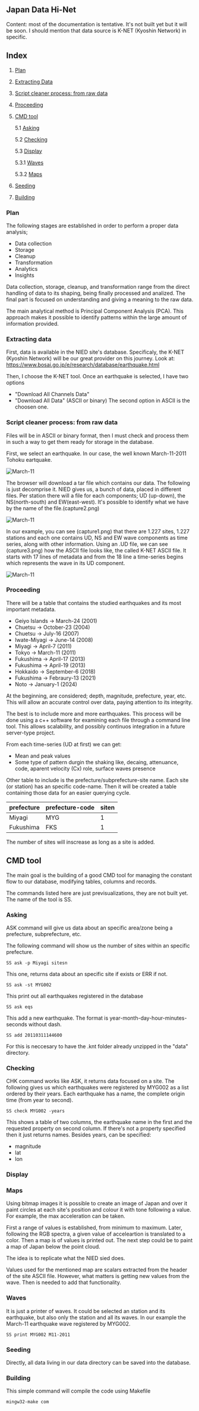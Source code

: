 ## Japan Data Hi-Net

Content: most of the documentation is tentative. It's not built yet but it will be soon.
I should mention that data source is K-NET (Kyoshin Network) in specific.

## Index

1.  [Plan](#Plan)
3.  [Extracting Data](#Extracting-data)
4.  [Script cleaner process: from raw data](#Script-cleaner-process:-from-raw-data)
5.  [Proceeding](#Proceeding)
6.  [CMD tool](#CMD-tool)

    5.1 [Asking](#Asking)
    
    5.2 [Checking](#Checking)
    
    5.3 [Display](#Display)

     5.3.1 [Waves](#Waves)
    
     5.3.2 [Maps](#Maps)
    
8.  [Seeding](#Seeding) 
9.  [Building](#Building)       

### Plan
The following stages are established in order to perform a proper data analysis;

* Data collection
* Storage
* Cleanup
* Transformation
* Analytics
* Insights

Data collection, storage, cleanup, and transformation range from the direct handling of data to its shaping, being finally processed and analized. The final part is focused on understanding and giving a meaning to the raw data.

The main analytical method is Principal Component Analysis (PCA). This approach makes it possible to identify patterns within the large amount of information provided.

### Extracting data
First, data is available in the NIED site's database. Specificaly, the K-NET (Kyoshin Network) will be our great provider on this journey. Look at: https://www.bosai.go.jp/e/research/database/earthquake.html

Then, I choose the K-NET tool. Once an earthquake is selected, I have two options
* "Download All Channels Data"
* "Download All Data" (ASCII or binary)
The second option in ASCII is the choosen one.

### Script cleaner process: from raw data
Files will be in ASCII or binary format, then I must check and process them in such a way to get them ready for storage in the database.

First, we select an earthquake. In our case, the well known March-11-2011 Tohoku eartquake. 

![March-11](capture1.png)

The browser will download a tar file which contains our data. The following is just decomprise it.
NIED gives us, a bunch of data, placed in different files. Per station there will a file for each components; UD (up-down), the NS(north-south) and EW(east-west). It's possible to identify what we have by the name of the file.(capture2.png)

![March-11](capture2.png)

In our example, you can see (capture1.png) that there are 1.227 sites, 1.227 stations and each one contains UD, NS and EW wave components as time series, along with other information.
Using an .UD file, we can see (capture3.png) how the ASCII file looks like, the called K-NET ASCII file. It starts with 17 lines of metadata and from the 18 line a time-series begins which represents the wave in its UD component.

![March-11](capture3.png)

### Proceeding
There will be a table that contains the studied earthquakes and its most important metadata.

* Geiyo Islands -> March-24 (2001)
* Chuetsu -> October-23 (2004)
* Chuetsu -> July-16 (2007)
* Iwate-Miyagi -> June-14 (2008)
* Miyagi -> April-7 (2011)
* Tokyo -> March-11 (2011)
* Fukushima -> April-17 (2013)
* Fukushima -> April-19 (2013)
* Hokkaido -> September-6 (2018)
* Fukushima -> Febraury-13 (2021)
* Noto -> January-1 (2024)

At the beginning, are considered; depth, magnitude, prefecture, year, etc. This will allow an accurate control over data, paying attention to its integrity.

The best is to include more and more earthquakes. This process will be done using a c++ software for examining each file through a command line tool. This allows scalability, and possibly continuos integration in a future server-type project.

From each time-series (UD at first) we can get:
* Mean and peak values
* Some type of pattern durgin the shaking like, decaing, attenuance, code, aparent velocity (Cx) role, surface waves presence

Other table to include is the prefecture/subprefecture-site name. Each site (or station) has an specific code-name. Then it will be created a table containing those data for an easier querying cycle.

|  prefecture  |  prefecture-code  |  siten  | 
|  ----  |  ----  |----  
|  Miyagi  |  MYG  |  1  |
|  Fukushima  |  FKS  |  1  |

The number of sites will inscrease as long as a site is added.

## CMD tool
The main goal is the building of a good CMD tool for managing the constant flow to our database, modifying tables, columns and records. 

The commands listed here are just previsualizations, they are not built yet. The name of the tool is SS.

### Asking

ASK command will give us data about an specific area/zone being a prefecture, subprefecture, etc. 

The following command will show us the number of sites within an specific prefecture.
```
SS ask -p Miyagi sitesn
```

This one, returns data about an specific site if exists or ERR if not.
```
SS ask -st MYG002
```

This print out all earthquakes registered in the database
```
SS ask eqs
```

This add a new earthquake. The format is year-month-day-hour-minutes-seconds without dash.
```
SS add 20110311144600
```
For this is neccesary to have the .knt folder already unzipped in the "data" directory.

### Checking

CHK command works like ASK, it returns data focused on a site. The following gives us which earthquakes were registered by MYG002 as a list ordered by their years. Each earthquake has a name, the complete origin time (from year to second).

```
SS check MYG002 -years
```
This shows a table of two columns, the earthquake name in the first and the requested property on second column. If there's not a property specified then it just returns names. Besides years, can be specified:

* magnitude
* lat
* lon

### Display

### Maps

Using bitmap images it is possible to create an image of Japan and over it paint circles at each site's position and colour it with tone following a value. For example, the max acceleration can be taken. 

First a range of values is established, from minimum to maximum. Later, following the RGB spectra, a given value of acceleartion is translated to a color. Then a map is of values is printed out. The next step could be to paint a map of Japan below the point cloud.

The idea is to replicate what the NIED sied does.

Values used for the mentioned map are scalars extracted from the header of the site ASCII file. However, what matters is getting new values from the wave. Then is needed to add that functionality.

### Waves
It is just a printer of waves. It could be selected an station and its earthquake, but also only the station and all its waves. In our example the March-11 earthquake wave registered by MYG002.

```
SS print MYG002 M11-2011
```

### Seeding

Directly, all data living in our data directory can be saved into the database.

### Building

This simple command will compile the code using Makefile

```
mingw32-make com
```


